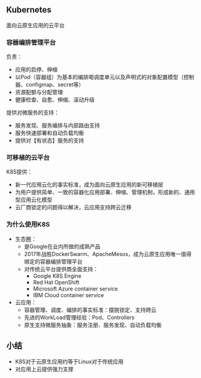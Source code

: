 ## Kubernetes
面向云原生应用的云平台

### 容器编排管理平台
负责：
- 应用的启停、伸缩
- 以Pod（容器组）为基本的编排喝调度单元以及声明式的对象配置模型（控制器、configmap、secret等）
- 资源配额与分配管理
- 健康检查、自愈、伸缩、滚动升级

提供对微服务的支持：
- 服务发现、服务编排与内部路由支持
- 服务快速部署和自动负载均衡
- 提供对【有状态】服务的支持

### 可移植的云平台
K8S提供：
- 新一代应用云化的事实标准，成为面向云原生应用的新可移植层
- 为用户提供简单、一致的容器化应用部署、伸缩、管理机制，形成新的、通用型应用云化模型
- 云厂商锁定的问题得以解决，云应用支持跨云迁移

### 为什么使用K8S
- 生态圈：
    - 是Google在业内所做的成熟产品
    - 2017年战胜DockerSwarm、ApacheMesos，成为云原生应用唯一值得绑定的容器编排管理平台
    - 对传统云平台提供商全面支持：
        - Google K8S Engine
        - Red Hat OpenShift
        - Microsoft Azure container service
        - IBM Cloud container service
- 云应用：
    - 容器管理、调度、编排的事实标准：摆脱锁定、支持跨云
    - 先进的WorkLoad管理经验：Pod、Controllers
    - 原生支持微服务抽象：服务注册、服务发现、自动负载均衡
    
## 小结
- K8S对于云原生应用约等于Linux对于传统应用
- 对应用上云提供强力支撑